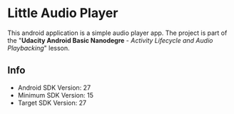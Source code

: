 # Little Audio Player

This android application is a simple audio player app. The project is part of the "**Udacity Android Basic Nanodegre** - _Activity Lifecycle and Audio Playbacking_" lesson.

## Info

* Android SDK Version: 27
* Minimum SDK Version: 15
* Target SDK Version: 27